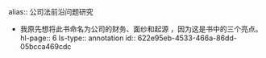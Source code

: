 alias:: 公司法前沿问题研究

- 我原先想将此书命名为公司的财务、面纱和起源 ，因为这是书中的三个亮点。
  hl-page:: 6
  ls-type:: annotation
  id:: 622e95eb-4533-466a-86dd-05bcca469cdc